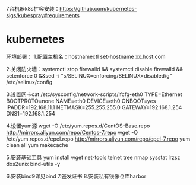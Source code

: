 7台机器k8s扩容安装：https://github.com/kubernetes-sigs/kubespray#requirements

# kubernetes
环境部署：
1.配置主机名：hostnamectl set-hostname xx.host.com

2.关闭防火墙：systemctl stop firewalld && systemctl disable firewalld  && \
  setenforce 0 &&sed -i "s/SELINUX=enforcing/SELINUX=disabled/g" /etc/selinux/config
  
3.设置网卡cat /etc/sysconfig/network-scripts/ifcfg-eth0 
TYPE=Ethernet
BOOTPROTO=none
NAME=eth0
DEVICE=eth0
ONBOOT=yes
IPADDR=192.168.11.1
NETMASK=255.255.255.0
GATEWAY=192.168.1.254
DNS1=192.168.1.254

4.设置yum源
wget -O /etc/yum.repos.d/CentOS-Base.repo  http://mirrors.aliyun.com/repo/Centos-7.repo
wget -O /etc/yum.repos.d/epel.repo  http://mirrors.aliyun.com/repo/epel-7.repo
yum clean all
yum makecache

5.安装基础工具
yum install wget net-tools telnet tree nmap sysstat lrzsz dos2unix bind-utils -y

6.安装bind9详见bind
7.签发证书
8.安装私有镜像仓库harbor
